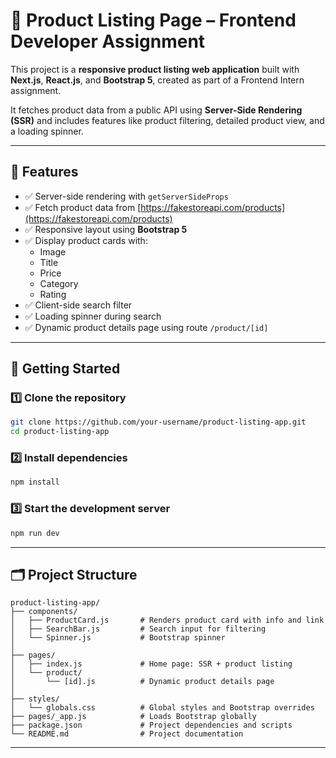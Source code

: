 
# 🛒 Product Listing Page – Frontend Developer Assignment

This project is a **responsive product listing web application** built with **Next.js**, **React.js**, and **Bootstrap 5**, created as part of a Frontend Intern assignment.

It fetches product data from a public API using **Server-Side Rendering (SSR)** and includes features like product filtering, detailed product view, and a loading spinner.

---

## 📌 Features

- ✅ Server-side rendering with `getServerSideProps`
- ✅ Fetch product data from [https://fakestoreapi.com/products](https://fakestoreapi.com/products)
- ✅ Responsive layout using **Bootstrap 5**
- ✅ Display product cards with:
  - Image
  - Title
  - Price
  - Category
  - Rating
- ✅ Client-side search filter
- ✅ Loading spinner during search
- ✅ Dynamic product details page using route `/product/[id]`

---

## 🚀 Getting Started

### 1️⃣ Clone the repository

```bash
git clone https://github.com/your-username/product-listing-app.git
cd product-listing-app
```

### 2️⃣ Install dependencies

```bash
npm install
```

### 3️⃣ Start the development server

```bash
npm run dev
```


---

## 🗂️ Project Structure

```
product-listing-app/
├── components/
│   ├── ProductCard.js       # Renders product card with info and link
│   ├── SearchBar.js         # Search input for filtering
│   └── Spinner.js           # Bootstrap spinner
│
├── pages/
│   ├── index.js             # Home page: SSR + product listing
│   └── product/
│       └── [id].js          # Dynamic product details page
│
├── styles/
│   └── globals.css          # Global styles and Bootstrap overrides
├── pages/_app.js            # Loads Bootstrap globally
├── package.json             # Project dependencies and scripts
└── README.md                # Project documentation
```

---
